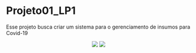 # Projeto01_LP1
Esse projeto busca criar um sistema para o gerenciamento de insumos para Covid-19
<p align="center">
  <img src="https://ibb.co/KDjqYWf">
  <img src="https://ibb.co/YDMrh78">
</p>
